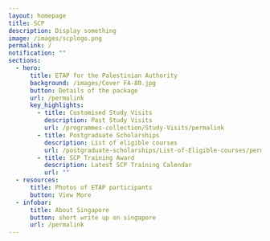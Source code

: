```yaml
---
layout: homepage
title: SCP
description: Display something
image: /images/scplogo.png
permalink: /
notification: ""
sections:
  - hero:
      title: ETAP for the Palestinian Authority
      background: /images/Cover FA-80.jpg
      button: Details of the package
      url: /permalink
      key_highlights:
        - title: Customised Study Visits
          description: Past Study Visits
          url: /programmes-collection/Study-Visits/permalink
        - title: Postgraduate Scholarships
          description: List of eligible courses
          url: /postgraduate-scholarships/List-of-Eligible-courses/permalink
        - title: SCP Training Award
          description: Latest SCP Training Calendar
          url: ""
  - resources:
      title: Photos of ETAP participants
      button: View More
  - infobar:
      title: About Singapore
      button: short write up on singapore
      url: /permalink
---
```

